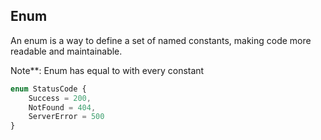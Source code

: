 ## Enum
An enum is a way to define a set of named constants, making code more readable and maintainable.

Note**: Enum has equal to with every constant
```js
enum StatusCode {
    Success = 200,
    NotFound = 404,
    ServerError = 500
}

```
